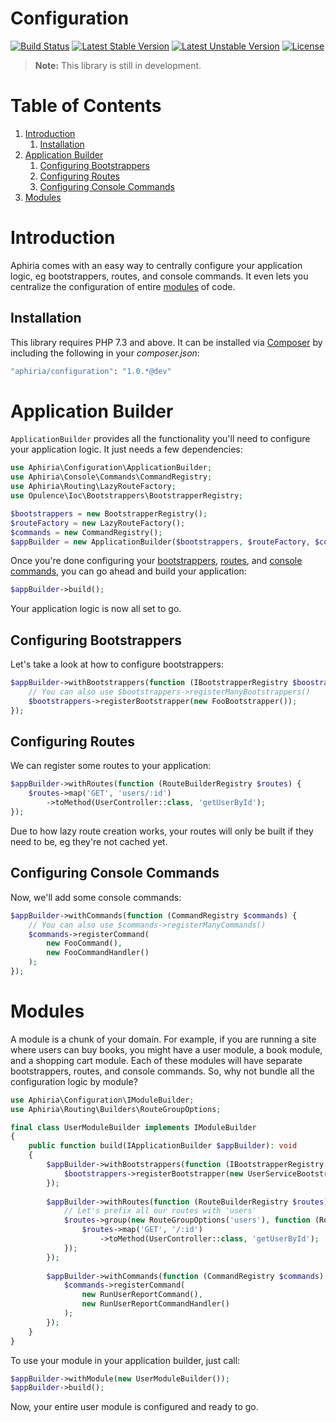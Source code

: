 <h1>Configuration</h1>

[![Build Status](https://travis-ci.com/aphiria/configuration.svg)](https://travis-ci.com/aphiria/configuration)
[![Latest Stable Version](https://poser.pugx.org/aphiria/configuration/v/stable.svg)](https://packagist.org/packages/aphiria/configuration)
[![Latest Unstable Version](https://poser.pugx.org/aphiria/configuration/v/unstable.svg)](https://packagist.org/packages/aphiria/configuration)
[![License](https://poser.pugx.org/aphiria/configuration/license.svg)](https://packagist.org/packages/aphiria/configuration)

> **Note:** This library is still in development.

<h1>Table of Contents</h1>

1. [Introduction](#introduction)
    1. [Installation](#installation)
2. [Application Builder](#application-builder)
    1. [Configuring Bootstrappers](#configuring-bootstrappers)
    2. [Configuring Routes](#configuring-routes)
    3. [Configuring Console Commands](#configuring-console-commands)
3. [Modules](#modules)

<h1 id="introduction">Introduction</h1>

Aphiria comes with an easy way to centrally configure your application logic, eg bootstrappers, routes, and console commands.  It even lets you centralize the configuration of entire [modules](#modules) of code.

<h2 id="installation">Installation</h2>

This library requires PHP 7.3 and above.  It can be installed via <a href="https://getcomposer.org/" target="_blank">Composer</a> by including the following in your _composer.json_:

```bash
"aphiria/configuration": "1.0.*@dev"
```

<h1 id="application-builder">Application Builder</h1>

`ApplicationBuilder` provides all the functionality you'll need to configure your application logic.  It just needs a few dependencies:

```php
use Aphiria\Configuration\ApplicationBuilder;
use Aphiria\Console\Commands\CommandRegistry;
use Aphiria\Routing\LazyRouteFactory;
use Opulence\Ioc\Bootstrappers\BootstrapperRegistry;

$bootstrappers = new BootstrapperRegistry();
$routeFactory = new LazyRouteFactory();
$commands = new CommandRegistry();
$appBuilder = new ApplicationBuilder($bootstrappers, $routeFactory, $commands);
```

Once you're done configuring your [bootstrappers](#configuring-bootstrappers), [routes](#configuring-routes), and [console commands](#configuring-console-commands), you can go ahead and build your application:

```php
$appBuilder->build();
```

Your application logic is now all set to go.

<h2 id="configuring-bootstrappers">Configuring Bootstrappers</h2>

Let's take a look at how to configure bootstrappers:

```php
$appBuilder->withBootstrappers(function (IBootstrapperRegistry $boostrappers) {
    // You can also use $bootstrappers->registerManyBootstrappers()
    $bootstrappers->registerBootstrapper(new FooBootstrapper());
});
```

<h2 id="configuring-routes">Configuring Routes</h2>

We can register some routes to your application:

```php
$appBuilder->withRoutes(function (RouteBuilderRegistry $routes) {
    $routes->map('GET', 'users/:id')
        ->toMethod(UserController::class, 'getUserById');
});
```

Due to how lazy route creation works, your routes will only be built if they need to be, eg they're not cached yet.

<h2 id="configuring-console-commands">Configuring Console Commands</h2>

Now, we'll add some console commands:

```php
$appBuilder->withCommands(function (CommandRegistry $commands) {
    // You can also use $commands->registerManyCommands()
    $commands->registerCommand(
        new FooCommand(),
        new FooCommandHandler()
    );
});
```

<h1 id="modules">Modules</h1>

A module is a chunk of your domain.  For example, if you are running a site where users can buy books, you might have a user module, a book module, and a shopping cart module.  Each of these modules will have separate bootstrappers, routes, and console commands.  So, why not bundle all the configuration logic by module?

```php
use Aphiria\Configuration\IModuleBuilder;
use Aphiria\Routing\Builders\RouteGroupOptions;

final class UserModuleBuilder implements IModuleBuilder
{
    public function build(IApplicationBuilder $appBuilder): void
    {
        $appBuilder->withBootstrappers(function (IBootstrapperRegistry $bootstrappers) {
            $bootstrappers->registerBootstrapper(new UserServiceBootstrapper());
        });
        
        $appBuilder->withRoutes(function (RouteBuilderRegistry $routes) {
            // Let's prefix all our routes with 'users'
            $routes->group(new RouteGroupOptions('users'), function (RouteBuilderRegistry $routes) {
                $routes->map('GET', '/:id')
                    ->toMethod(UserController::class, 'getUserById');
            });
        });
        
        $appBuilder->withCommands(function (CommandRegistry $commands) {
            $commands->registerCommand(
                new RunUserReportCommand(),
                new RunUserReportCommandHandler()
            );
        });
    }
}
```

To use your module in your application builder, just call:

```php
$appBuilder->withModule(new UserModuleBuilder());
$appBuilder->build();
```

Now, your entire user module is configured and ready to go.